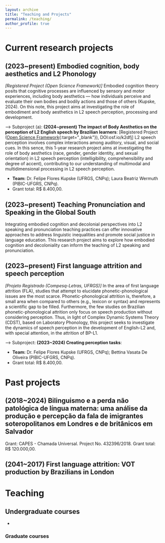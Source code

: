 ```yaml
---
layout: archive
title: "Teaching and Projects"
permalink: /teaching/
author_profile: true
---
```


# Current research projects
## (2023~present) Embodied cognition, body aesthetics and L2 Phonology
  
*[Registered Project (Open Science Framework)]* Embodied cognition theory posits that cognitive processes are influenced by sensory and motor experiences, including body aesthetics — how individuals perceive and evaluate their own bodies and bodily actions and those of others (Kupske, 2024). On this note, this project aims at investigating the role of embodiment and body aesthetics in L2 speech perception, processing and development. 

--> Subproject (a): **(2024~present) The impact of Body Aesthetics on the perception of L2 English speech by Brazilian learners**: [Registered Project ([Open Science Framework](https://osf.io/k2dfj/){:target="_blank"}), DOI:osf.io/k2dfj] L2 speech perception involves complex interactions among auditory, visual, and social cues. In this sence, this 1-year research project aims at investigating the role of body aesthetics (race, gender, gender identity, and sexual orientation) in L2 speech perception (intelligibility, comprehensibility and degree of accent), contributing to our understanding of multimodal and multidimensional processing in L2 speech perception. 
- **Team:** Dr. Felipe Flores Kupske (UFRGS, CNPq); Laura Beatriz Wermuth (PIBIC-UFGRS, CNPq).  
- Grant total: R$ 8.400,00.

## (2023~present) Teaching Pronunciation and Speaking in the Global South 

Integrating embodied cognition and decolonial perspectives into L2 speaking and pronunciation teaching practices can offer innovative approaches to address linguistic inequalities and promote social justice in language education. This research project aims to explore how embodied cognition and decoloniality can inform the teaching of L2 speaking and pronunciation.  

## (2023~present) First language attrition and speech perception

*[Projeto Registrado (Compesq-Letras, UFRGS)]* In the area of first ​​language attrition (FLA), studies that attempt to elucidate phonetic-phonological issues are the most scarce. Phonetic-phonological attrition is, therefore, a small area when compared to others (e.g., lexicon or syntax) and represents a scientific gap to be filled. Furthermore, the few studies on Brazilian phonetic-phonological attrition only focus on speech production without considering perception. Thus, in light of Complex Dynamic Systems Theory (CDST), based on Laboratory Phonology, this project seeks to investigate the dynamics of speech perception in the development of English-L2 and, with special attention, in the attrition of BP-L1.

--> Subproject: **(2023~2024) Creating perception tasks**: 
- **Team:** Dr. Felipe Flores Kupske (UFRGS, CNPq); Bettina Vasata De Oliveira (PIBIC-UFGRS, CNPq).  
- Grant total: R$ 8.400,00.

# Past projects

## (2018~2024) Bilinguismo e a perda não patológica de língua materna: uma análise da produção e percepção da fala de imigrantes soteropolitanos em Londres e de britânicos em Salvador
  
Grant: CAPES - Chamada Universal. Project No. 432396/2018. Grant total: R$ 120.000,00.

## (2041~2017) First language attrition: VOT production by Brazilians in London 

  
# Teaching
## Undergraduate courses
- 
### Graduate courses
